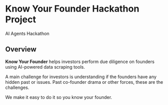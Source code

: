 # Know Your Founder Hackathon Project
AI Agents Hackathon

## Overview
**Know Your Founder** helps investors perform due diligence on founders using AI-powered data scraping tools. 

A main challenge for investors is understanding if the founders have any hidden past or issues. 
Past co-founder drama or other forces, these are the challenges.

We make it easy to do it so you know your founder.